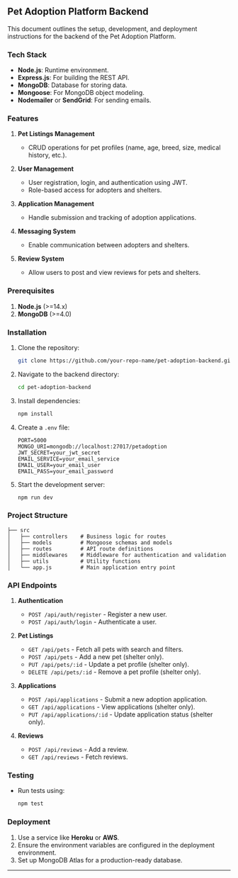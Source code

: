 ## Pet Adoption Platform Backend

This document outlines the setup, development, and deployment instructions for the backend of the Pet Adoption Platform.

### Tech Stack

- **Node.js**: Runtime environment.
- **Express.js**: For building the REST API.
- **MongoDB**: Database for storing data.
- **Mongoose**: For MongoDB object modeling.
- **Nodemailer** or **SendGrid**: For sending emails.

### Features

1. **Pet Listings Management**
   - CRUD operations for pet profiles (name, age, breed, size, medical history, etc.).

2. **User Management**
   - User registration, login, and authentication using JWT.
   - Role-based access for adopters and shelters.

3. **Application Management**
   - Handle submission and tracking of adoption applications.

4. **Messaging System**
   - Enable communication between adopters and shelters.

5. **Review System**
   - Allow users to post and view reviews for pets and shelters.

### Prerequisites

1. **Node.js** (>=14.x)
2. **MongoDB** (>=4.0)

### Installation

1. Clone the repository:
   ```bash
   git clone https://github.com/your-repo-name/pet-adoption-backend.git
   ```
2. Navigate to the backend directory:
   ```bash
   cd pet-adoption-backend
   ```
3. Install dependencies:
   ```bash
   npm install
   ```
4. Create a `.env` file:
   ```env
   PORT=5000
   MONGO_URI=mongodb://localhost:27017/petadoption
   JWT_SECRET=your_jwt_secret
   EMAIL_SERVICE=your_email_service
   EMAIL_USER=your_email_user
   EMAIL_PASS=your_email_password
   ```
5. Start the development server:
   ```bash
   npm run dev
   ```

### Project Structure

```
├── src
│   ├── controllers    # Business logic for routes
│   ├── models         # Mongoose schemas and models
│   ├── routes         # API route definitions
│   ├── middlewares    # Middleware for authentication and validation
│   ├── utils          # Utility functions
│   └── app.js         # Main application entry point
```

### API Endpoints

1. **Authentication**
   - `POST /api/auth/register` - Register a new user.
   - `POST /api/auth/login` - Authenticate a user.

2. **Pet Listings**
   - `GET /api/pets` - Fetch all pets with search and filters.
   - `POST /api/pets` - Add a new pet (shelter only).
   - `PUT /api/pets/:id` - Update a pet profile (shelter only).
   - `DELETE /api/pets/:id` - Remove a pet profile (shelter only).

3. **Applications**
   - `POST /api/applications` - Submit a new adoption application.
   - `GET /api/applications` - View applications (shelter only).
   - `PUT /api/applications/:id` - Update application status (shelter only).

4. **Reviews**
   - `POST /api/reviews` - Add a review.
   - `GET /api/reviews` - Fetch reviews.

### Testing

- Run tests using:
  ```bash
  npm test
  ```

### Deployment

1. Use a service like **Heroku** or **AWS**.
2. Ensure the environment variables are configured in the deployment environment.
3. Set up MongoDB Atlas for a production-ready database.

---
